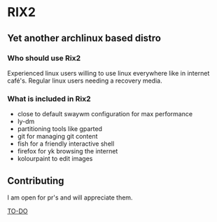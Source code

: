 # RIX2
## Yet another archlinux based distro
### Who should use Rix2
Experienced linux users willing to use linux everywhere like in internet café's.
Regular linux users needing a recovery media.
### What is included in Rix2
- close to default swaywm configuration for max performance
- ly-dm
- partitioning tools like gparted
- git for managing git content
- fish for a friendly interactive shell
- firefox for yk browsing the internet
- kolourpaint to edit images
## Contributing
I am open for pr's and will appreciate them.
  
[TO-DO](https://github.com/abdrsk/Rix2/blob/master/TO-DO.md)
